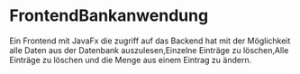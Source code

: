 # FrontendBankanwendung
Ein Frontend mit JavaFx die zugriff auf das Backend hat mit der Möglichkeit alle Daten aus der Datenbank auszulesen,Einzelne Einträge zu löschen,Alle Einträge zu löschen und die Menge aus einem Eintrag zu ändern.
